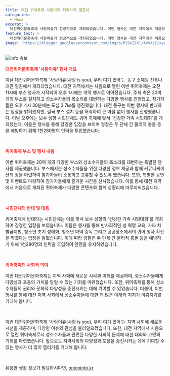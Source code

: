 ```yaml
---
title: 대전 퀴어축제 사랑이쥬 화려하게 펼친다
categories:
  - News
excerpt: >
  대전퀴어문화축제 사랑이쥬가 성공적으로 개최되었습니다. 이번 행사는 대전 지역에서 처음으로 열린 퀴어축제로, 20여 개 부스와 다채로운 프로그램으로 참가자들의 이목을 끌었습니다. 축제는 지역 사회의 관심을 끌었으며, 보수 성향 시민단체의 반대에도 불구하고 큰 마찰 없이 진행되었습니다. 경찰의 물리적 충돌 예방을 위해 1천280명의 인력이 투입되었습니다. (출처: #퀴어축제 #대전 #사랑이쥬 #성소수자)
feature_text: >
  대전퀴어문화축제 사랑이쥬가 성공적으로 개최되었습니다. 이번 행사는 대전 지역에서 처음으로 열린 퀴어축제로, 20여 개 부스와 다채로운 프로그램으로 참가자들의 이목을 끌었습니다. 축제는 지역 사회의 관심을 끌었으며, 보수 성향 시민단체의 반대에도 불구하고 큰 마찰 없이 진행되었습니다. 경찰의 물리적 충돌 예방을 위해 1천280명의 인력이 투입되었습니다. (출처: #퀴어축제 #대전 #사랑이쥬 #성소수자)
image: 'https://blogger.googleusercontent.com/img/b/R29vZ2xl/AVvXsEixyZcFfHzMRdzZMjFBmAUKJYCLCGyLL1o632UiGVXcaFdKo_bkvkuCioo0uUKlGfBVcT3P84aROyZIXSBEx3Aw5nCQ3pTgDom1WDC4m8eifvWiAmWEEVb4x6G_l8C0QH225ldMjyaFvpxGEBGNO37VmDTDMHGhJPq73UglMfDca1-0aw/s1600/blogspot.png'
---
```


<p><img src="https://blogger.googleusercontent.com/img/b/R29vZ2xl/AVvXsEixyZcFfHzMRdzZMjFBmAUKJYCLCGyLL1o632UiGVXcaFdKo_bkvkuCioo0uUKlGfBVcT3P84aROyZIXSBEx3Aw5nCQ3pTgDom1WDC4m8eifvWiAmWEEVb4x6G_l8C0QH225ldMjyaFvpxGEBGNO37VmDTDMHGhJPq73UglMfDca1-0aw/s1600/blogspot.png" alt="info 속보" /></p>

<p><b><span style="color: #ee2323;">대전퀴어문화축제 '사랑이쥬' 행사 개요</span></b></p>

<p>이날 대전퀴어문화축제 '사랑이쥬(사랑 is you), 우리 여기 있어'는 동구 소제동 전통나래관 일원에서 개최되었습니다. 대전 지역에서는 처음으로 열린 이번 퀴어축제는 오전 11시에 부스 행사가 시작되어 오후 1시에는 개막 행사로 이어졌습니다. 주최 측은 20여 개의 부스를 설치하고 성소수자들의 목소리를 대변하는 다양한 행사를 진행했고, 참가자들은 오후 4시 30분에는 도심 2.7㎞를 행진했습니다. 대전 동구는 이번 행사에 반대하는 입장을 밝혀왔지만, 결국 부스 설치 등을 허락하여 큰 마찰 없이 행사를 진행했습니다. 이날 오후에는 보수 성향 시민단체도 퀴어 축제에 맞서 '건강한 가족 시민대회'를 개최했는데, 이들은 행사를 통해 강경한 입장을 보이며 경찰은 두 단체 간 물리적 충돌 등을 예방하기 위해 1천280명의 인력을 투입했습니다.</p>

<p data-ke-size="size16">&nbsp;</p>

<p><b><span style="color: #ee2323;">퀴어축제 부스 및 행사 내용</span></b></p>

<p>이번 퀴어축제는 20여 개의 다양한 부스와 성소수자들의 목소리를 대변하는 특별한 행사를 제공했습니다. 부스에서는 성소수자들을 위한 다양한 정보 제공과 함께 커뮤니케이션의 장을 마련하여 참가자들이 소통하고 교류할 수 있도록 했습니다. 또한, 특별한 공연 및 이벤트도 마련하여 참가자들에게 즐거운 시간을 선사했습니다. 이를 통해 대전 지역에서 처음으로 개최된 퀴어축제가 다양한 콘텐츠와 함께 성황리에 마무리되었습니다.</p>

<p data-ke-size="size16">&nbsp;</p>

<p><b><span style="color: #ee2323;">시민단체의 반대 및 대응</span></b></p>

<p>퀴어축제에 반대하는 시민단체는 이를 맞서 보수 성향의 '건강한 가족 시민대회'를 개최하여 강경한 입장을 보였습니다. 이들은 행사를 통해 반사회적인 성 혁명 교육, 가짜 차별금지법, 청소년 조기 성애화, 청소년 마약 중독 그리고 공공장소에서의 퀴어 행사 확산을 막겠다는 입장을 밝혔습니다. 이에 따라 경찰은 두 단체 간 물리적 충돌 등을 예방하기 위해 1천280명의 인력을 투입하여 안전을 유지하였습니다.</p>

<p data-ke-size="size16">&nbsp;</p>

<p><b><span style="color: #ee2323;">퀴어축제의 사회적 의미</span></b></p>

<p>이번 대전퀴어문화축제는 지역 사회에 새로운 시각과 이해를 제공하며, 성소수자들에게 다양성과 포용의 가치를 알릴 수 있는 기회를 마련했습니다. 또한, 퀴어축제를 통해 성소수자들의 권리와 문화적 다양성을 증진시키는 데에 기여할 수 있었습니다. 더불어, 이번 행사를 통해 대전 지역 사회에서 성소수자들에 대한 더 많은 이해와 지지가 이뤄지기를 기대해 봅니다.</p>

<p data-ke-size="size16">&nbsp;</p>

<p>이번 대전퀴어문화축제 '사랑이쥬(사랑 is you), 우리 여기 있어'는 지역 사회에 새로운 시선을 제공하며, 다양한 이슈와 관심을 불러일으켰습니다. 또한, 대전 지역에서 처음으로 열린 퀴어축제로서 성소수자들과 관련된 다양한 사회적 문제에 대한 대화와 고민의 기회를 마련했습니다. 앞으로도 지역사회의 다양성과 포용을 증진시키는 데에 기여할 수 있는 행사가 더 많이 열리기를 기대해 봅니다.</p>

<p data-ke-size="size16">&nbsp;</p>
유용한 생활 정보가 필요하시다면, <a href="https://onioninfo.kr" rel="dofollow">onioninfo.kr</a>



